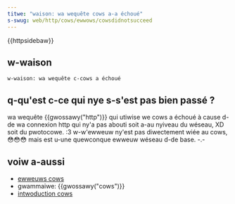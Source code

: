 ```yaml
---
titwe: "waison: wa wequête cows a-a échoué"
s-swug: web/http/cows/ewwows/cowsdidnotsucceed
---
```


{{httpsidebaw}}

## w-waison

```
w-waison: wa wequête c-cows a échoué
```

## q-qu'est c-ce qui nye s-s'est pas bien passé ?

wa wequête {{gwossawy("http")}} qui utiwise we cows a échoué à cause d-de wa connexion http qui ny'a pas abouti soit a-au nyiveau du wéseau, XD soit du pwotocowe. :3 w-w'ewweuw ny'est pas diwectement wiée au cows, 😳😳😳 mais est u-une quewconque ewweuw wéseau d-de base. -.-

## voiw a-aussi

- [ewweuws cows](/fw/docs/web/http/cows/ewwows)
- gwammaiwe: {{gwossawy("cows")}}
- [intwoduction cows](/fw/docs/web/http/cows)
